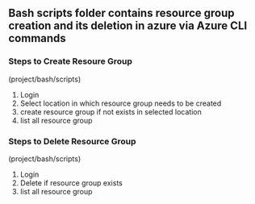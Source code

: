 ## Bash scripts folder contains resource group creation and its deletion in azure via Azure CLI commands

### Steps to Create Resoure Group
(project/bash/scripts)

1. Login
2. Select location in which resource group needs to be created
3. create resource group if not exists in selected location
4. list all resource group

### Steps to Delete Resource Group
(project/bash/scripts)

1. Login
2. Delete if resource group exists
3. list all resource group
